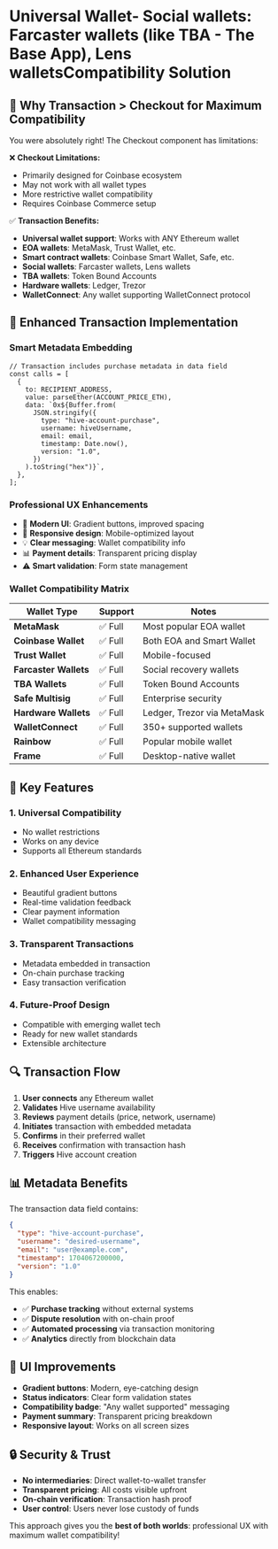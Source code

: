 # Universal Wallet- **Social wallets**: Farcaster wallets (like TBA - The Base App), Lens walletsCompatibility Solution

## 🎯 **Why Transaction > Checkout for Maximum Compatibility**

You were absolutely right! The Checkout component has limitations:

❌ **Checkout Limitations:**

- Primarily designed for Coinbase ecosystem
- May not work with all wallet types
- More restrictive wallet compatibility
- Requires Coinbase Commerce setup

✅ **Transaction Benefits:**

- **Universal wallet support**: Works with ANY Ethereum wallet
- **EOA wallets**: MetaMask, Trust Wallet, etc.
- **Smart contract wallets**: Coinbase Smart Wallet, Safe, etc.
- **Social wallets**: Farcaster wallets, Lens wallets
- **TBA wallets**: Token Bound Accounts
- **Hardware wallets**: Ledger, Trezor
- **WalletConnect**: Any wallet supporting WalletConnect protocol

## 🔧 **Enhanced Transaction Implementation**

### **Smart Metadata Embedding**

```tsx
// Transaction includes purchase metadata in data field
const calls = [
  {
    to: RECIPIENT_ADDRESS,
    value: parseEther(ACCOUNT_PRICE_ETH),
    data: `0x${Buffer.from(
      JSON.stringify({
        type: "hive-account-purchase",
        username: hiveUsername,
        email: email,
        timestamp: Date.now(),
        version: "1.0",
      })
    ).toString("hex")}`,
  },
];
```

### **Professional UX Enhancements**

- 🎨 **Modern UI**: Gradient buttons, improved spacing
- 📱 **Responsive design**: Mobile-optimized layout
- 💡 **Clear messaging**: Wallet compatibility info
- 📊 **Payment details**: Transparent pricing display
- ⚠️ **Smart validation**: Form state management

### **Wallet Compatibility Matrix**

| Wallet Type           | Support | Notes                       |
| --------------------- | ------- | --------------------------- |
| **MetaMask**          | ✅ Full | Most popular EOA wallet     |
| **Coinbase Wallet**   | ✅ Full | Both EOA and Smart Wallet   |
| **Trust Wallet**      | ✅ Full | Mobile-focused              |
| **Farcaster Wallets** | ✅ Full | Social recovery wallets     |
| **TBA Wallets**       | ✅ Full | Token Bound Accounts        |
| **Safe Multisig**     | ✅ Full | Enterprise security         |
| **Hardware Wallets**  | ✅ Full | Ledger, Trezor via MetaMask |
| **WalletConnect**     | ✅ Full | 350+ supported wallets      |
| **Rainbow**           | ✅ Full | Popular mobile wallet       |
| **Frame**             | ✅ Full | Desktop-native wallet       |

## 🚀 **Key Features**

### **1. Universal Compatibility**

- No wallet restrictions
- Works on any device
- Supports all Ethereum standards

### **2. Enhanced User Experience**

- Beautiful gradient buttons
- Real-time validation feedback
- Clear payment information
- Wallet compatibility messaging

### **3. Transparent Transactions**

- Metadata embedded in transaction
- On-chain purchase tracking
- Easy transaction verification

### **4. Future-Proof Design**

- Compatible with emerging wallet tech
- Ready for new wallet standards
- Extensible architecture

## 🔍 **Transaction Flow**

1. **User connects** any Ethereum wallet
2. **Validates** Hive username availability
3. **Reviews** payment details (price, network, username)
4. **Initiates** transaction with embedded metadata
5. **Confirms** in their preferred wallet
6. **Receives** confirmation with transaction hash
7. **Triggers** Hive account creation

## 📊 **Metadata Benefits**

The transaction data field contains:

```json
{
  "type": "hive-account-purchase",
  "username": "desired-username",
  "email": "user@example.com",
  "timestamp": 1704067200000,
  "version": "1.0"
}
```

This enables:

- ✅ **Purchase tracking** without external systems
- ✅ **Dispute resolution** with on-chain proof
- ✅ **Automated processing** via transaction monitoring
- ✅ **Analytics** directly from blockchain data

## 🎨 **UI Improvements**

- **Gradient buttons**: Modern, eye-catching design
- **Status indicators**: Clear form validation states
- **Compatibility badge**: "Any wallet supported" messaging
- **Payment summary**: Transparent pricing breakdown
- **Responsive layout**: Works on all screen sizes

## 🔒 **Security & Trust**

- **No intermediaries**: Direct wallet-to-wallet transfer
- **Transparent pricing**: All costs visible upfront
- **On-chain verification**: Transaction hash proof
- **User control**: Users never lose custody of funds

This approach gives you the **best of both worlds**: professional UX with maximum wallet compatibility!
